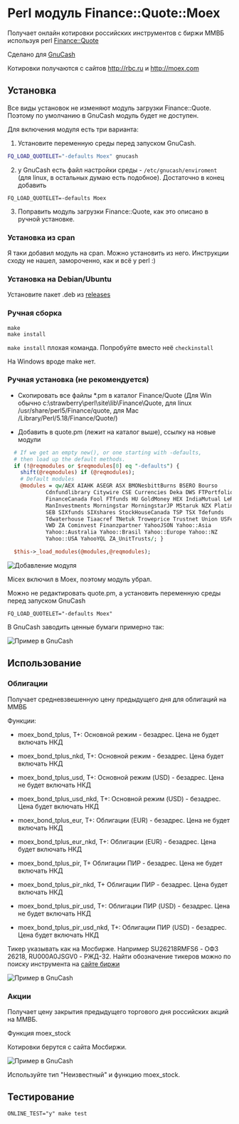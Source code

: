 Perl модуль Finance::Quote::Moex
================================

Получает онлайн котировки российских инструментов с биржи ММВБ используя perl [Finance::Quote](https://github.com/finance-quote/finance-quote)

Сделано для [GnuCash](http://www.gnucash.org/)

Котировки получаются с сайтов http://rbc.ru и http://moex.com

Установка
---------

Все виды установок не изменяют модуль загрузки Finance::Quote. Поэтому по умолчанию в GnuCash модуль будет не доступен. 

Для включения модуля есть три варианта:

1. Установите переменную среды перед запуском GnuCash. 

```bash
FQ_LOAD_QUOTELET="-defaults Moex" gnucash
```
2. у GnuCash есть файл настройки среды - `/etc/gnucash/enviroment` (для linux, в остальных думаю есть подобное). Достаточно в конец добавить  
```
FQ_LOAD_QUOTELET=-defaults Moex
```
3. Поправить модуль загрузки Finance::Quote, как это описано в ручной установке.

### Установка из cpan

Я таки добавил модуль на cpan. Можно установить из него. Инструкции сходу не нашел, замороченно, как и всё у perl :)

### Установка на Debian/Ubuntu


Установите пакет .deb из [releases](https://github.com/partizand/finquote/releases)

### Ручная сборка


```
make
make install
```

`make install` плохая команда. Попробуйте вместо неё `checkinstall`

На Windows вроде make нет.

###  Ручная установка (не рекомендуется)

* Скопировать все файлы *.pm в каталог Finance/Quote (Для Win обычно c:\strawberry\perl\site\lib\Finance\Quote\, для linux /usr/share/perl5/Finance/quote, для Mac /Library/Perl/5.18/Finance/Quote/)

* Добавить в quote.pm (лежит на каталог выше), ссылку на новые модули

```perl
  # If we get an empty new(), or one starting with -defaults,
  # then load up the default methods.
  if (!@reqmodules or $reqmodules[0] eq "-defaults") {
    shift(@reqmodules) if (@reqmodules);
    # Default modules
    @modules = qw/AEX AIAHK ASEGR ASX BMONesbittBurns BSERO Bourso
            Cdnfundlibrary Citywire CSE Currencies Deka DWS FTPortfolios Fidelity FidelityFixed
            FinanceCanada Fool FTfunds HU GoldMoney HEX IndiaMutual LeRevenu
            ManInvestments Morningstar MorningstarJP MStaruk NZX Platinum Moex
            SEB SIXfunds SIXshares StockHouseCanada TSP TSX Tdefunds
            Tdwaterhouse Tiaacref TNetuk Troweprice Trustnet Union USFedBonds
            VWD ZA Cominvest Finanzpartner YahooJSON Yahoo::Asia
            Yahoo::Australia Yahoo::Brasil Yahoo::Europe Yahoo::NZ
            Yahoo::USA YahooYQL ZA_UnitTrusts/; }

  $this->_load_modules(@modules,@reqmodules);
```

![Добавление модуля](../master/pic/quote-add.gif)

Micex включил в Moex, поэтому модуль убрал.

Можно не редактировать quote.pm, а установить переменную среды перед запуском GnuCash

```
FQ_LOAD_QUOTELET="-defaults Moex"
```

В GnuCash заводить ценные бумаги примерно так:

![Пример в GnuCash](../master/pic/gnucash-sample.gif)


Использование
-------------

###  Облигации

Получает средневзвешенную цену предыдущего дня для облигаций на ММВБ

Функции:

* moex_bond_tplus, Т+: Основной режим - безадрес. Цена не будет включать НКД
* moex_bond_tplus_nkd, Т+: Основной режим - безадрес. Цена будет включать НКД

* moex_bond_tplus_usd, Т+: Основной режим (USD) - безадрес. Цена не будет включать НКД
* moex_bond_tplus_usd_nkd, Т+: Основной режим (USD) - безадрес. Цена будет включать НКД

* moex_bond_tplus_eur, Т+: Облигации (EUR) - безадрес. Цена не будет включать НКД
* moex_bond_tplus_eur_nkd, Т+: Облигации (EUR) - безадрес. Цена будет включать НКД

* moex_bond_tplus_pir, Т+ Облигации ПИР - безадрес. Цена не будет включать НКД
* moex_bond_tplus_pir_nkd, Т+ Облигации ПИР - безадрес. Цена будет включать НКД

* moex_bond_tplus_pir_usd, Т+: Облигации ПИР (USD) - безадрес. Цена не будет включать НКД
* moex_bond_tplus_pir_usd_nkd, Т+: Облигации ПИР (USD) - безадрес. Цена будет включать НКД

Тикер указывать как на Мосбирже. Например SU26218RMFS6 - ОФЗ 26218, RU000A0JSGV0 - РЖД-32. Найти обозначение тикеров можно по поиску инструмента на [сайте биржи](http://www.moex.com)

![Пример в GnuCash](../master/pic/moexbonds-example.png)

###  Акции

Получает цену закрытия предыдущего торгового дня российских акций на ММВБ.

Функция moex_stock

Котировки берутся с сайта Мосбиржи.

![Пример в GnuCash](../master/pic/gnucash-sample.gif)

Используйте тип "Неизвестный" и функцию moex_stock. 

Тестирование
------------

```
ONLINE_TEST="y" make test 
```
